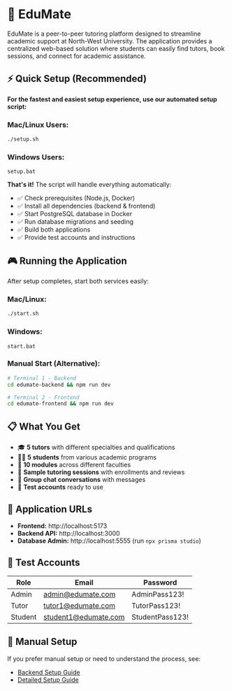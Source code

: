 # 🚀 EduMate

EduMate is a peer-to-peer tutoring platform designed to streamline academic support at North-West University. The application provides a centralized web-based solution where students can easily find tutors, book sessions, and connect for academic assistance.

## ⚡ Quick Setup (Recommended)

**For the fastest and easiest setup experience, use our automated setup script:**

### Mac/Linux Users:
```bash
./setup.sh
```

### Windows Users:
```batch
setup.bat
```

**That's it!** The script will handle everything automatically:
- ✅ Check prerequisites (Node.js, Docker)
- ✅ Install all dependencies (backend & frontend)
- ✅ Start PostgreSQL database in Docker
- ✅ Run database migrations and seeding
- ✅ Build both applications
- ✅ Provide test accounts and instructions

## 🎮 Running the Application

After setup completes, start both services easily:

### Mac/Linux:
```bash
./start.sh
```

### Windows:
```batch
start.bat
```

### Manual Start (Alternative):
```bash
# Terminal 1 - Backend
cd edumate-backend && npm run dev

# Terminal 2 - Frontend  
cd edumate-frontend && npm run dev
```

## 📋 What You Get

- 🎓 **5 tutors** with different specialties and qualifications
- 👨‍🎓 **5 students** from various academic programs  
- 📖 **10 modules** across different faculties
- 📅 **Sample tutoring sessions** with enrollments and reviews
- 💬 **Group chat conversations** with messages
- 🔐 **Test accounts** ready to use

## 🔗 Application URLs

- **Frontend:** http://localhost:5173
- **Backend API:** http://localhost:3000
- **Database Admin:** http://localhost:5555 (run `npx prisma studio`)

## 🔐 Test Accounts

| Role | Email | Password |
|------|-------|----------|
| Admin | admin@edumate.com | AdminPass123! |
| Tutor | tutor1@edumate.com | TutorPass123! |
| Student | student1@edumate.com | StudentPass123! |

## 📖 Manual Setup

If you prefer manual setup or need to understand the process, see:
- [Backend Setup Guide](./edumate-backend/README.md)
- [Detailed Setup Guide](./SETUP_GUIDE.md)
